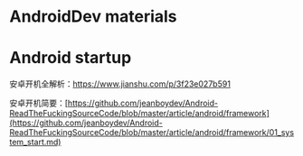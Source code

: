 # AndroidDev materials

# Android startup
安卓开机全解析：https://www.jianshu.com/p/3f23e027b591

安卓开机简要：[https://github.com/jeanboydev/Android-ReadTheFuckingSourceCode/blob/master/article/android/framework](https://github.com/jeanboydev/Android-ReadTheFuckingSourceCode/blob/master/article/android/framework/01_system_start.md)
